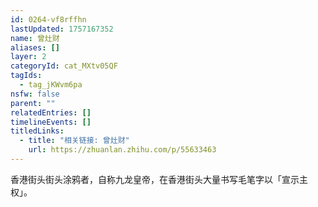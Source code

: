 ```yaml
---
id: 0264-vf8rffhn
lastUpdated: 1757167352
name: 曾灶财
aliases: []
layer: 2
categoryId: cat_MXtv05QF
tagIds:
  - tag_jKWvm6pa
nsfw: false
parent: ""
relatedEntries: []
timelineEvents: []
titledLinks:
  - title: "相关链接: 曾灶财"
    url: https://zhuanlan.zhihu.com/p/55633463
---
```


香港街头街头涂鸦者，自称九龙皇帝，在香港街头大量书写毛笔字以「宣示主权」。